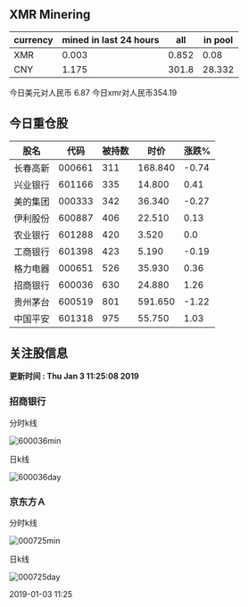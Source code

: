 ## XMR Minering

|currency|mined in last 24 hours|all|in pool|
|---|---|---|---|
|XMR|0.003|0.852|0.08|
|CNY|1.175|301.8|28.332|

今日美元对人民币 6.87	今日xmr对人民币354.19


## 今日重仓股 

|股名|代码|被持数|时价|涨跌%|
|---|---|---|---|---|
|长春高新|000661|311|168.840|-0.74|
|兴业银行|601166|335|14.800|0.41|
|美的集团|000333|342|36.340|-0.27|
|伊利股份|600887|406|22.510|0.13|
|农业银行|601288|420|3.520|0.0|
|工商银行|601398|423|5.190|-0.19|
|格力电器|000651|526|35.930|0.36|
|招商银行|600036|630|24.880|1.26|
|贵州茅台|600519|801|591.650|-1.22|
|中国平安|601318|975|55.750|1.03|

## 关注股信息
**更新时间 : Thu Jan  3 11:25:08 2019**
### 招商银行 
分时k线

![600036min](http://image.sinajs.cn/newchart/min/n/sh600036.gif)

日k线

![600036day](http://image.sinajs.cn/newchart/daily/n/sh600036.gif)

### 京东方Ａ 
分时k线

![000725min](http://image.sinajs.cn/newchart/min/n/sz000725.gif)

日k线

![000725day](http://image.sinajs.cn/newchart/daily/n/sz000725.gif)

2019-01-03 11:25